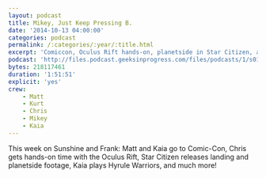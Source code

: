 ```yaml
---
layout: podcast
title: Mikey, Just Keep Pressing B.
date: '2014-10-13 04:00:00'
categories: podcast
permalink: /:categories/:year/:title.html
excerpt: 'Comiccon, Oculus Rift hands-on, planetside in Star Citizen, and more.'
podcast: 'http://files.podcast.geeksinprogress.com/files/podcasts/1/s01e20_KeepPressingB.mp3'
bytes: 218117461
duration: '1:51:51'
explicit: 'yes'
crew:
    - Matt
    - Kurt
    - Chris
    - Mikey
    - Kaia
---
```


This week on Sunshine and Frank: Matt and Kaia go to Comic-Con, Chris gets hands-on time with the Oculus Rift, Star Citizen releases landing and planetside footage, Kaia plays Hyrule Warriors, and much more!
